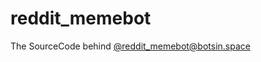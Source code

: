 # reddit_memebot

The SourceCode behind [@reddit_memebot@botsin.space](https://botsin.space/@reddit_memebot)
